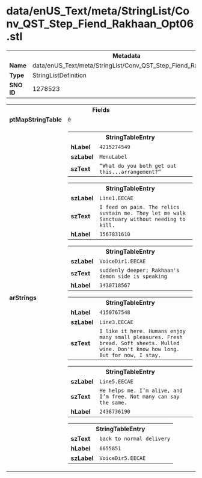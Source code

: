 <h1>data/enUS_Text/meta/StringList/Conv_QST_Step_Fiend_Rakhaan_Opt06.stl</h1><table><tr><th colspan="100%">Metadata</th></tr><tr><td><b>Name</b></td><td>data/enUS_Text/meta/StringList/Conv_QST_Step_Fiend_Rakhaan_Opt06.stl</td></tr><tr><td><b>Type</b></td><td>StringListDefinition</td></tr><tr><td><b>SNO ID</b></td><td>1278523</td></tr></table>

<table><tr><th colspan="100%">Fields</th></tr><tr><td><b>ptMapStringTable</b></td><td><code>0</code></td></tr><tr><td><b>arStrings</b></td><td><table><tr><th colspan="100%">StringTableEntry</th></tr><tr><td><b>hLabel</b></td><td><code>4215274549</code></td></tr><tr><td><b>szLabel</b></td><td><code>MenuLabel</code></td></tr><tr><td><b>szText</b></td><td><code>“What do you both get out this...arrangement?” </code></td></tr></table>


<table><tr><th colspan="100%">StringTableEntry</th></tr><tr><td><b>szLabel</b></td><td><code>Line1.EECAE</code></td></tr><tr><td><b>szText</b></td><td><code>I feed on pain. The relics sustain me. They let me walk Sanctuary without needing to kill.</code></td></tr><tr><td><b>hLabel</b></td><td><code>1567831610</code></td></tr></table>


<table><tr><th colspan="100%">StringTableEntry</th></tr><tr><td><b>szLabel</b></td><td><code>VoiceDir1.EECAE</code></td></tr><tr><td><b>szText</b></td><td><code>suddenly deeper; Rakhaan's demon side is speaking</code></td></tr><tr><td><b>hLabel</b></td><td><code>3430718567</code></td></tr></table>


<table><tr><th colspan="100%">StringTableEntry</th></tr><tr><td><b>hLabel</b></td><td><code>4150767548</code></td></tr><tr><td><b>szLabel</b></td><td><code>Line3.EECAE</code></td></tr><tr><td><b>szText</b></td><td><code>I like it here. Humans enjoy many small pleasures. Fresh bread. Soft sheets. Mulled wine. Don't know how long. But for now, I stay.</code></td></tr></table>


<table><tr><th colspan="100%">StringTableEntry</th></tr><tr><td><b>szLabel</b></td><td><code>Line5.EECAE</code></td></tr><tr><td><b>szText</b></td><td><code>He helps me. I’m alive, and I’m free. Not many can say the same.</code></td></tr><tr><td><b>hLabel</b></td><td><code>2438736190</code></td></tr></table>


<table><tr><th colspan="100%">StringTableEntry</th></tr><tr><td><b>szText</b></td><td><code>back to normal delivery</code></td></tr><tr><td><b>hLabel</b></td><td><code>6655851</code></td></tr><tr><td><b>szLabel</b></td><td><code>VoiceDir5.EECAE</code></td></tr></table>


</td></tr></table>

